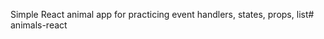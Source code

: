 Simple React animal app for practicing event handlers, states, props, list#   a n i m a l s - r e a c t  
 